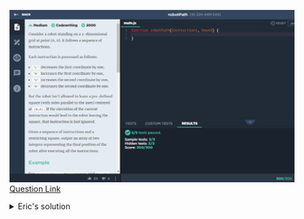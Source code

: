 ![(2019.09.30)robotPath](images/(2019.09.30)robotPath.jpg)
[Question Link](https://app.codesignal.com/challenge/d7cXfpka2JhuhejxQ)

<details>
<summary>Eric's solution</summary>
<p>

> ```js
>function robotPath(instructions, bound) {
>    let h=0, v=0;
>    let array = instructions.split("");
>    for(let i=0; i < array.length; i++){
>        if(array[i] == 'L'){
>            if(-bound < h) h--;
>        }else if(array[i] == 'R'){
>            if(bound > h) h++;
>        }else if(array[i] == 'U'){
>            if(bound > v) v++
>        }else if(array[i] == 'D'){
>            if(-bound < v) v--;
>        }
>    }
>    return [h,v];
>}
> ```
</p>
</details>
